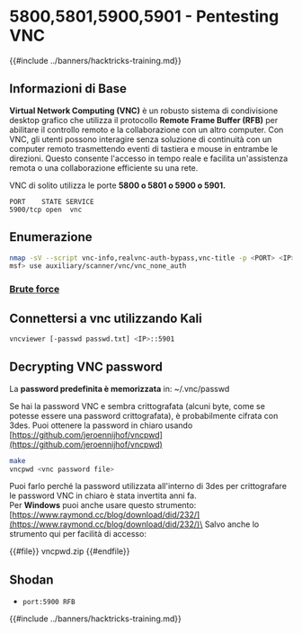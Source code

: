 # 5800,5801,5900,5901 - Pentesting VNC

{{#include ../banners/hacktricks-training.md}}

## Informazioni di Base

**Virtual Network Computing (VNC)** è un robusto sistema di condivisione desktop grafico che utilizza il protocollo **Remote Frame Buffer (RFB)** per abilitare il controllo remoto e la collaborazione con un altro computer. Con VNC, gli utenti possono interagire senza soluzione di continuità con un computer remoto trasmettendo eventi di tastiera e mouse in entrambe le direzioni. Questo consente l'accesso in tempo reale e facilita un'assistenza remota o una collaborazione efficiente su una rete.

VNC di solito utilizza le porte **5800 o 5801 o 5900 o 5901.**
```
PORT    STATE SERVICE
5900/tcp open  vnc
```
## Enumerazione
```bash
nmap -sV --script vnc-info,realvnc-auth-bypass,vnc-title -p <PORT> <IP>
msf> use auxiliary/scanner/vnc/vnc_none_auth
```
### [**Brute force**](../generic-hacking/brute-force.md#vnc)

## Connettersi a vnc utilizzando Kali
```bash
vncviewer [-passwd passwd.txt] <IP>::5901
```
## Decrypting VNC password

La **password predefinita è memorizzata** in: \~/.vnc/passwd

Se hai la password VNC e sembra crittografata (alcuni byte, come se potesse essere una password crittografata), è probabilmente cifrata con 3des. Puoi ottenere la password in chiaro usando [https://github.com/jeroennijhof/vncpwd](https://github.com/jeroennijhof/vncpwd)
```bash
make
vncpwd <vnc password file>
```
Puoi farlo perché la password utilizzata all'interno di 3des per crittografare le password VNC in chiaro è stata invertita anni fa.\
Per **Windows** puoi anche usare questo strumento: [https://www.raymond.cc/blog/download/did/232/](https://www.raymond.cc/blog/download/did/232/)\
Salvo anche lo strumento qui per facilità di accesso:

{{#file}}
vncpwd.zip
{{#endfile}}

## Shodan

- `port:5900 RFB`

{{#include ../banners/hacktricks-training.md}}

